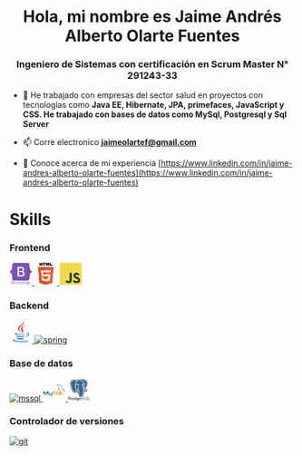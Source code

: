 <h1 align="center">Hola, mi nombre es Jaime Andrés Alberto Olarte Fuentes</h1>
<h3 align="center">Ingeniero de Sistemas con certificación en Scrum Master N° 291243-33</h3>

- 🔭 He trabajado con empresas del sector salud en proyectos con tecnologías como **Java EE, Hibernate, JPA, primefaces, JavaScript y CSS. He trabajado con bases de datos como MySql, Postgresql y Sql Server**

- 📫 Corre electronico **jaimeolartef@gmail.com**

- 📄 Conoce acerca de mi experiencia [https://www.linkedin.com/in/jaime-andres-alberto-olarte-fuentes](https://www.linkedin.com/in/jaime-andres-alberto-olarte-fuentes)

<h1 align="left">Skills</h1>

<h3 align="left">Frontend</h3>

<a href="https://getbootstrap.com" target="_blank"> <img src="https://raw.githubusercontent.com/devicons/devicon/master/icons/bootstrap/bootstrap-plain-wordmark.svg" alt="bootstrap" width="40" height="40"/> </a>
<a href="https://www.w3.org/html/" target="_blank"> <img src="https://raw.githubusercontent.com/devicons/devicon/master/icons/html5/html5-original-wordmark.svg" alt="html5" width="40" height="40"/> </a>
<a href="https://developer.mozilla.org/en-US/docs/Web/JavaScript" target="_blank"> <img src="https://raw.githubusercontent.com/devicons/devicon/master/icons/javascript/javascript-original.svg" alt="javascript" width="40" height="40"/> </a>

<h3 align="left">Backend</h3>
<a href="https://www.java.com" target="_blank"> <img src="https://raw.githubusercontent.com/devicons/devicon/master/icons/java/java-original.svg" alt="java" width="40" height="40"/> </a>
<a href="https://spring.io/" target="_blank"> <img src="https://www.vectorlogo.zone/logos/springio/springio-icon.svg" alt="spring" width="40" height="40"/> </a> </p>

<h3 align="left">Base de datos</h3>
<a href="https://www.microsoft.com/en-us/sql-server" target="_blank"> <img src="https://estradawebgroup.com/ImagesUpload/MSSQLServer.png" alt="mssql" width="40" height="40"/> </a>
<a href="https://www.mysql.com/" target="_blank"> <img src="https://raw.githubusercontent.com/devicons/devicon/master/icons/mysql/mysql-original-wordmark.svg" alt="mysql" width="40" height="40"/> </a>
<a href="https://www.postgresql.org" target="_blank"> <img src="https://raw.githubusercontent.com/devicons/devicon/master/icons/postgresql/postgresql-original-wordmark.svg" alt="postgresql" width="40" height="40"/> </a>

<h3 align="left">Controlador de versiones</h3>
<a href="https://git-scm.com/" target="_blank"> <img src="https://www.vectorlogo.zone/logos/git-scm/git-scm-icon.svg" alt="git" width="40" height="40"/> </a>
